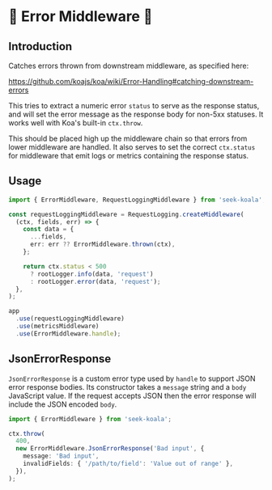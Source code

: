 # 🐨 Error Middleware 🐨

## Introduction

Catches errors thrown from downstream middleware, as specified here:

<https://github.com/koajs/koa/wiki/Error-Handling#catching-downstream-errors>

This tries to extract a numeric error `status` to serve as the response status,
and will set the error message as the response body for non-5xx statuses.
It works well with Koa's built-in `ctx.throw`.

This should be placed high up the middleware chain so that errors from lower middleware are handled.
It also serves to set the correct `ctx.status` for middleware that emit logs or metrics containing the response status.

## Usage

```typescript
import { ErrorMiddleware, RequestLoggingMiddleware } from 'seek-koala';

const requestLoggingMiddleware = RequestLogging.createMiddleware(
  (ctx, fields, err) => {
    const data = {
      ...fields,
      err: err ?? ErrorMiddleware.thrown(ctx),
    };

    return ctx.status < 500
      ? rootLogger.info(data, 'request')
      : rootLogger.error(data, 'request');
  },
);

app
  .use(requestLoggingMiddleware)
  .use(metricsMiddleware)
  .use(ErrorMiddleware.handle);
```

## JsonErrorResponse

`JsonErrorResponse` is a custom error type used by `handle` to support JSON error response bodies.
Its constructor takes a `message` string and a `body` JavaScript value.
If the request accepts JSON then the error response will include the JSON encoded `body`.

```typescript
import { ErrorMiddleware } from 'seek-koala';

ctx.throw(
  400,
  new ErrorMiddleware.JsonErrorResponse('Bad input', {
    message: 'Bad input',
    invalidFields: { '/path/to/field': 'Value out of range' },
  }),
);
```
